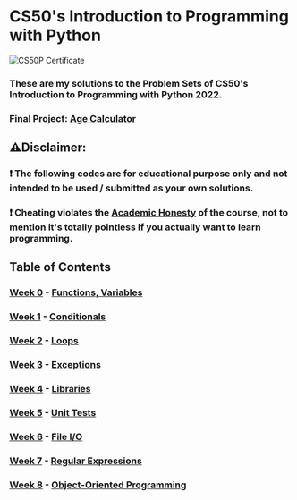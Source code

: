 # CS50's Introduction to Programming with Python
![CS50P Certificate](https://github.com/ClarenceSarmiento/CS50Python2022/assets/60923896/7c0e751e-2a98-4ebe-a5fb-ad7ff6ee15ef)

### These are my solutions to the Problem Sets of CS50's Introduction to Programming with Python 2022.
### Final Project: [Age Calculator](https://youtu.be/ubS7MI_pYKQ)


## ⚠️Disclaimer:
### ❗ The following codes are for educational purpose only and not intended to be used / submitted as your own solutions.
### ❗ Cheating violates the [Academic Honesty](https://cs50.harvard.edu/python/2022/honesty/) of the course, not to mention it's totally pointless if you actually want to learn programming.

## Table of Contents
### [Week 0](https://github.com/ClarenceSarmiento/CS50Python2022/tree/5ceae391f80355a2d65d406c0617b84a49bb248b/Week%200) - [Functions, Variables](https://cs50.harvard.edu/python/2022/weeks/0/)
### [Week 1](https://github.com/ClarenceSarmiento/CS50Python2022/tree/5ceae391f80355a2d65d406c0617b84a49bb248b/Week%201) - [Conditionals](https://cs50.harvard.edu/python/2022/weeks/1/)
### [Week 2](https://github.com/ClarenceSarmiento/CS50Python2022/tree/5ceae391f80355a2d65d406c0617b84a49bb248b/Week%202) - [Loops](https://cs50.harvard.edu/python/2022/weeks/2/)
### [Week 3](https://github.com/ClarenceSarmiento/CS50Python2022/tree/5ceae391f80355a2d65d406c0617b84a49bb248b/Week%203) - [Exceptions](https://cs50.harvard.edu/python/2022/weeks/3/)
### [Week 4](https://github.com/ClarenceSarmiento/CS50Python2022/tree/5ceae391f80355a2d65d406c0617b84a49bb248b/Week%204) - [Libraries](https://cs50.harvard.edu/python/2022/weeks/4/)
### [Week 5](https://github.com/ClarenceSarmiento/CS50Python2022/tree/5ceae391f80355a2d65d406c0617b84a49bb248b/Week%205) - [Unit Tests](https://cs50.harvard.edu/python/2022/weeks/5/)
### [Week 6](https://github.com/ClarenceSarmiento/CS50Python2022/tree/5ceae391f80355a2d65d406c0617b84a49bb248b/Week%206) - [File I/O](https://cs50.harvard.edu/python/2022/weeks/6/)
### [Week 7](https://github.com/ClarenceSarmiento/CS50Python2022/tree/5ceae391f80355a2d65d406c0617b84a49bb248b/Week%207) - [Regular Expressions](https://cs50.harvard.edu/python/2022/weeks/7/)
### [Week 8](https://github.com/ClarenceSarmiento/CS50Python2022/tree/5ceae391f80355a2d65d406c0617b84a49bb248b/Week%208) - [Object-Oriented Programming](https://cs50.harvard.edu/python/2022/weeks/9/)
